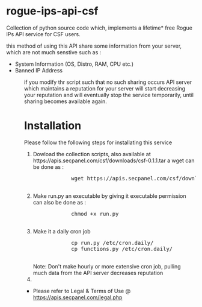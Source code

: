 rogue-ips-api-csf
=================

Collection of python source code which, implements a lifetime* free Rogue IPs API service for CSF users.

this method of using this API share some information from your server, which are not much senstive
such as :

<ul>
  <li> System Information (OS, Distro, RAM, CPU etc.) </li>
  <li> Banned IP Address </li>
<ul>

if you modify thr script such that no such sharing occurs API server which maintains a reputation for your server
will start decreasing your reputation and will eventually stop the service temporarily, until sharing becomes available
again.

Installation
============

Please follow the following steps for installating this service

<ol>
	<li>
		Dowload the collection scripts, also available at https://apis.secpanel.com/csf/downloads/csf-0.1.1.tar
		a wget can be done as :
		<pre>
			wget https://apis.secpanel.com/csf/downloads/csf-0.1.1.tar
		</pre>
        </li>
	<li>
		Make run.py an executable by giving it executable permission can also be done as :
		<pre>
			chmod +x run.py
		</pre>
	</li>
	<li>
		Make it a daily cron job
		<pre>
			cp run.py /etc/cron.daily/
			cp functions.py /etc/cron.daily/ 
		</pre>
		Note: Don't make hourly or more extensive cron job, pulling much data from the API server decreases reputation
	<li>
</ol>

* Please refer to Legal & Terms of Use @ https://apis.secpanel.com/legal.php  
